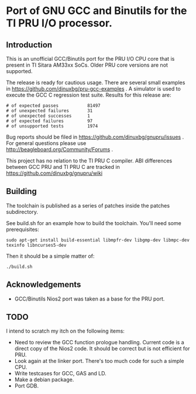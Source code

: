 # Port of GNU GCC and Binutils for the TI PRU I/O processor.

## Introduction
This is an unofficial GCC/Binutils port for the PRU I/O CPU core that is present in TI Sitara AM33xx SoCs. Older PRU core versions are not supported.

The release is ready for cautious usage. There are several small examples in https://github.com/dinuxbg/pru-gcc-examples . A simulator is used to execute the GCC C regression test suite. Results for this release are:

	# of expected passes           81497
	# of unexpected failures       31
	# of unexpected successes      1
	# of expected failures	       97
	# of unsupported tests	       1974

Bug reports should be filed in https://github.com/dinuxbg/gnupru/issues . For general questions please use http://beagleboard.org/Community/Forums .

This project has no relation to the TI PRU C compiler. ABI differences between GCC PRU and TI PRU C are tracked in https://github.com/dinuxbg/gnupru/wiki

## Building
The toolchain is published as a series of patches inside the patches subdirectory.

See build.sh for an example how to build the toolchain. You'll need some prerequisites:

	sudo apt-get install build-essential libmpfr-dev libgmp-dev libmpc-dev texinfo libncurses5-dev

Then it should be a simple matter of:

	./build.sh

## Acknowledgements
 * GCC/Binutils Nios2 port was taken as a base for the PRU port.

## TODO
I intend to scratch my itch on the following items:
 * Need to review the GCC function prologue handling. Current code is a direct copy of the Nios2 code. It should be correct but is not efficient for PRU.
 * Look again at the linker port. There's too much code for such a simple CPU.
 * Write testcases for GCC, GAS and LD.
 * Make a debian package.
 * Port GDB.


